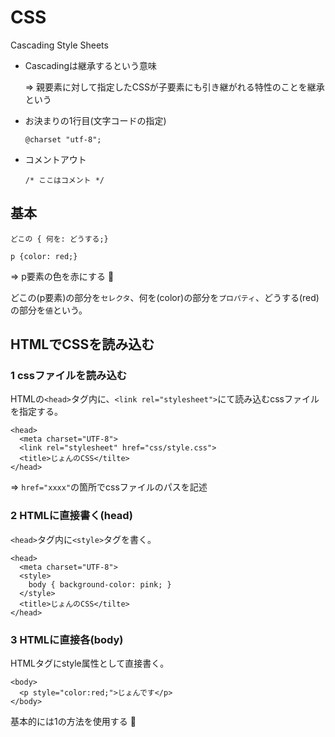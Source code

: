# CSS

Cascading Style Sheets

- Cascadingは継承するという意味

  => 親要素に対して指定したCSSが子要素にも引き継がれる特性のことを継承という

- お決まりの1行目(文字コードの指定)

  ```
  @charset "utf-8";
  ```

- コメントアウト

  ```
  /* ここはコメント */
  ```

## 基本

```
どこの { 何を: どうする;}
```

```
p {color: red;}
```

=> p要素の色を赤にする :dog:

どこの(p要素)の部分を`セレクタ`、何を(color)の部分を`プロパティ`、どうする(red)の部分を`値`という。

## HTMLでCSSを読み込む

### 1 cssファイルを読み込む

HTMLの`<head>`タグ内に、`<link rel="stylesheet">`にて読み込むcssファイルを指定する。

```
<head>
  <meta charset="UTF-8">
  <link rel="stylesheet" href="css/style.css">
  <title>じょんのCSS</tilte>
</head>
```

=> `href="xxxx"`の箇所でcssファイルのパスを記述

### 2 HTMLに直接書く(head)

`<head>`タグ内に`<style>`タグを書く。

```
<head>
  <meta charset="UTF-8">
  <style>
    body { background-color: pink; }
  </style>
  <title>じょんのCSS</tilte>
</head>
```

### 3 HTMLに直接各(body)

HTMLタグにstyle属性として直接書く。

```
<body>
  <p style="color:red;">じょんです</p>
</body>
```

基本的には1の方法を使用する :dog:

